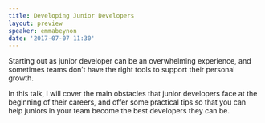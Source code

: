 ```yaml
---
title: Developing Junior Developers
layout: preview
speaker: emmabeynon
date: '2017-07-07 11:30'
---
```


Starting out as junior developer can be an overwhelming experience, and sometimes teams don’t have the right tools to support their personal growth.

In this talk, I will cover the main obstacles that junior developers face at the beginning of their careers, and offer some practical tips so that you can help juniors in your team become the best developers they can be.

